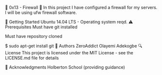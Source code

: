 🐚 0x13 - Firewall 🐚
In this project I have configured a firewall for my servers. I will be using ufw firewall software.

🏃 Getting Started
Ubuntu 14.04 LTS - Operating system reqd.
⚠️ Prerequisites
Must have git installed

Must have repository cloned

$ sudo apt-get install git
📘 Authors
ZeroAddict Olayemi Adekogbe
🔍 License
This project is licensed under the MIT License - see the LICENSE.md file for details

📣 Acknowledgments
Holberton School (providing guidance)
